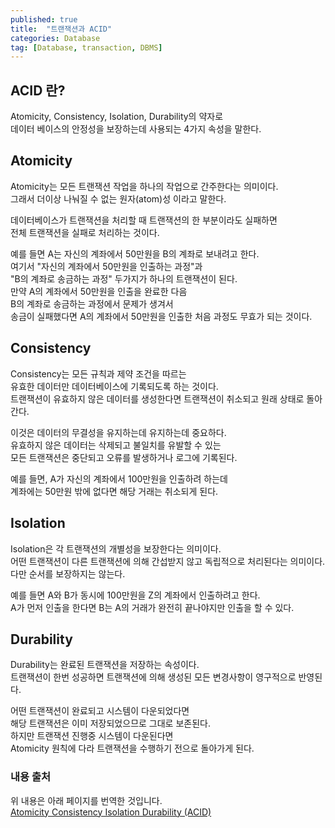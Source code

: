 ```yaml
---
published: true
title:  "트랜잭션과 ACID"
categories: Database
tag: [Database, transaction, DBMS]
---
```


## ACID 란?
Atomicity, Consistency, Isolation, Durability의 약자로  
데이터 베이스의 안정성을 보장하는데 사용되는 4가지 속성을 말한다.  

## Atomicity

Atomicity는 모든 트랜잭션 작업을 하나의 작업으로 간주한다는 의미이다.  
그래서 더이상 나눠질 수 없는 원자(atom)성 이라고 말한다.  

데이터베이스가 트랜잭션을 처리할 때 트랜잭션의 한 부분이라도 실패하면  
전체 트랜잭션을 실패로 처리하는 것이다.

예를 들면 A는 자신의 계좌에서 50만원을 B의 계좌로 보내려고 한다.  
여기서 "자신의 계좌에서 50만원을 인출하는 과정"과  
"B의 계좌로 송금하는 과정" 두가지가 하나의 트랜잭션이 된다.  
만약 A의 계좌에서 50만원을 인출을 완료한 다음  
B의 계좌로 송금하는 과정에서 문제가 생겨서  
송금이 실패했다면 A의 계좌에서 50만원을 인출한 처음 과정도 무효가 되는 것이다.

## Consistency

Consistency는 모든 규칙과 제약 조건을 따르는  
유효한 데이터만 데이터베이스에 기록되도록 하는 것이다.  
트랜잭션이 유효하지 않은 데이터를 생성한다면 트랜잭션이 취소되고 원래 상태로 돌아간다.  

이것은 데이터의 무결성을 유지하는데 유지하는데 중요하다.  
유효하지 않은 데이터는 삭제되고 불일치를 유발할 수 있는  
모든 트랜잭션은 중단되고 오류를 발생하거나 로그에 기록된다.

예를 들면, A가 자신의 계좌에서 100만원을 인출하려 하는데  
계좌에는 50만원 밖에 없다면 해당 거래는 취소되게 된다.

## Isolation

Isolation은 각 트랜잭션의 개별성을 보장한다는 의미이다.  
어떤 트랜잭션이 다른 트랜잭션에 의해 간섭받지 않고 독립적으로 처리된다는 의미이다.  
다만 순서를 보장하지는 않는다.  

예를 들면 A와 B가 동시에 100만원을 Z의 계좌에서 인출하려고 한다.  
A가 먼저 인출을 한다면 B는 A의 거래가 완전히 끝나야지만 인출을 할 수 있다.

## Durability

Durability는 완료된 트랜잭션을 저장하는 속성이다.  
트랜잭션이 한번 성공하면 트랜잭션에 의해 생성된 모든 변경사항이 영구적으로 반영된다.  

어떤 트랜잭션이 완료되고 시스템이 다운되었다면  
해당 트랜잭션은 이미 저장되었으므로 그대로 보존된다.  
하지만 트랜잭션 진행중 시스템이 다운된다면  
Atomicity 원칙에 다라 트랜잭션을 수행하기 전으로 돌아가게 된다.


### 내용 출처

위 내용은 아래 페이지를 번역한 것입니다.  
[Atomicity Consistency Isolation Durability (ACID)](https://www.techopedia.com/definition/23949/atomicity-consistency-isolation-durability-acid-database-management-system)
